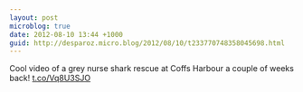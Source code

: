 ```yaml
---
layout: post
microblog: true
date: 2012-08-10 13:44 +1000
guid: http://desparoz.micro.blog/2012/08/10/t233770748358045698.html
---
```

Cool video of a grey nurse shark rescue at Coffs Harbour a couple of weeks back! [t.co/Vq8U3SJO](http://t.co/Vq8U3SJO)
